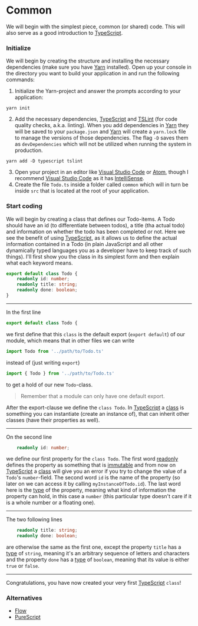# Common

We will begin with the simplest piece, common (or shared) code. This will also serve as a good introduction to [TypeScript](https://www.typescriptlang.org/).

### Initialize

We will begin by creating the structure and installing the necessary dependencies (make sure you have [Yarn](https://yarnpkg.com/lang/en/) installed). Open up your console in the directory you want to build your application in and run the following commands:

1. Initialize the Yarn-project and answer the prompts according to your application:
```
yarn init
```
2. Add the necessary dependencies, [TypeScript](https://www.typescriptlang.org/) and [TSLint](https://palantir.github.io/tslint/) (for code quality checks, a.k.a. linting). When you add dependencies in [Yarn](https://yarnpkg.com/lang/en/) they will be saved to your `package.json` and [Yarn](https://yarnpkg.com/lang/en/) will create a `yarn.lock` file to manage the versions of those dependencies. The flag `-D` saves them as `devDependencies` which will not be utilized when running the system in production.
```
yarn add -D typescript tslint
```
3. Open your project in an editor like [Visual Studio Code](https://code.visualstudio.com/) or [Atom](https://atom.io/), though I recommend [Visual Studio Code](https://code.visualstudio.com/) as it has [IntelliSense](https://en.wikipedia.org/wiki/Intelligent_code_completion).
4. Create the file `Todo.ts` inside a folder called `common` which will in turn be inside `src` that is located at the root of your application.

### Start coding

We will begin by creating a class that defines our Todo-items. A Todo should have an id (to differentiate between todos), a title (tha actual todo) and information on whether the todo has been completed or not. Here we see the benefit of using [TypeScript](https://www.typescriptlang.org/), as it allows us to define the actual information contained in a Todo (in plain JavaScript and all other dynamically typed languages you as a developer have to keep track of such things). I'll first show you the class in its simplest form and then explain what each keyword means.

```typescript
export default class Todo {
    readonly id: number;
    readonly title: string;
    readonly done: boolean;
}
```

---

In the first line
```typescript
export default class Todo {
```
we first define that this `class` is the default export (`export default`) of our module, which means that in other files we can write
```typescript
import Todo from '../path/to/Todo.ts'
```
instead of (just writing `export`)
```typescript
import { Todo } from '../path/to/Todo.ts'
```
to get a hold of our new `Todo`-class.
> Remember that a module can only have one default export.

After the export-clause we define the `class Todo`. In [TypeScript](https://www.typescriptlang.org/) a [class](https://www.typescriptlang.org/docs/handbook/classes.html) is something you can instantiate (create an instance of), that can inherit other classes (have their properties as well).

---

On the second line
```typescript
    readonly id: number;
```
we define our first property for the `class Todo`. The first word [readonly](https://basarat.gitbooks.io/typescript/docs/types/readonly.html) defines the property as something that is [immutable](https://en.wikipedia.org/wiki/Immutable_object) and from now on [TypeScript](https://www.typescriptlang.org/) a [class](https://www.typescriptlang.org/docs/handbook/classes.html) will give you an error if you try to change the value of a `Todo`'s `number`-field. The second word `id` is the name of the property (so later on we can access it by calling `myInstanceOfTodo.id`). The last word here is the [type](https://www.typescriptlang.org/docs/handbook/basic-types.html) of the property, meaning what kind of information the property can hold, in this case a `number` (this particular type doesn't care if it is a whole number or a floating one).

---

The two following lines
```typescript
    readonly title: string;
    readonly done: boolean;
```
are otherwise the same as the first one, except the property `title` has a [type](https://www.typescriptlang.org/docs/handbook/basic-types.html) of `string`, meaning it's an arbitrary sequence of letters and characters and the property `done` has a [type](https://www.typescriptlang.org/docs/handbook/basic-types.html) of `boolean`, meaning that its value is either `true` or `false`.

---

Congratulations, you have now created your very first [TypeScript](https://www.typescriptlang.org/) `class`!

### Alternatives

- [Flow](http://simplefocus.com/flowtype/)
- [PureScript](http://www.purescript.org/)
